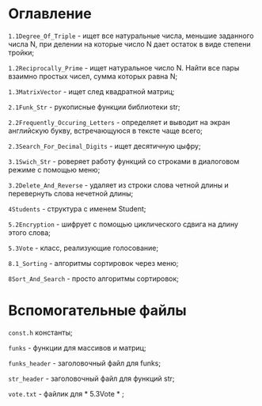 # Оглавление 

` 1.1Degree_Of_Triple ` - ищет все натуральные числа, меньшие заданного числа N, при делении на которые число N дает остаток в виде степени тройки;

` 1.2Reciprocally_Prime ` - ищет натуральное число N. Найти все пары взаимно простых чисел, сумма которых равна N;

` 1.3MatrixVector ` - ищет след квадратной матриц;

` 2.1Funk_Str ` - рукописные функции библиотеки str;

` 2.2Frequently_Occuring_Letters ` - определяет и выводит на экран английскую букву, встречающуюся в тексте чаще всего;

` 2.3Search_For_Decimal_Digits ` - ищет десятичную цыфру;

` 3.1Swich_Str ` - роверяет работу функций со строками в диалоговом режиме с помощью меню;

` 3.2Delete_And_Reverse ` - удаляет из строки слова четной длины и перевернуть слова нечетной длины;

` 4Students ` - структура с именем Student;

` 5.2Encryption ` - шифрует с помощью циклического сдвига на длину этого слова;

` 5.3Vote ` - класс, реализующие голосование;

` 8.1_Sorting ` - алгоритмы сортировок через меню;

` 8Sort_And_Search ` - просто алгоритмы сортировок;

# Вспомогательные файлы

` const.h ` константы;

` funks ` - функции для массивов и матриц;

` funks_header ` - заголовочный файл для funks;

` str_header ` - заголовочный файл для функций str;

` vote.txt ` - файлик для * 5.3Vote * ;